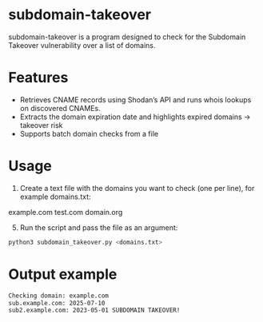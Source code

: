 # subdomain-takeover
subdomain-takeover is a program designed to check for the Subdomain Takeover vulnerability over a list of domains.

# Features
- Retrieves CNAME records using Shodan’s API and runs whois lookups on discovered CNAMEs.
- Extracts the domain expiration date and highlights expired domains → takeover risk
- Supports batch domain checks from a file

# Usage
1. Create a text file with the domains you want to check (one per line), for example domains.txt:

example.com
test.com
domain.org

5. Run the script and pass the file as an argument:
```bash
python3 subdomain_takeover.py <domains.txt>
```

# Output example
```bash
Checking domain: example.com
sub.example.com: 2025-07-10
sub2.example.com: 2023-05-01 SUBDOMAIN TAKEOVER!
```
